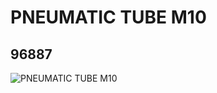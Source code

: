 # PNEUMATIC TUBE M10
## 96887
![PNEUMATIC TUBE M10](https://lc-www-live-s.legocdn.com/media/bricks/5/2/4631291.jpg)